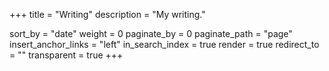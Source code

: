 +++
title = "Writing"
description = "My writing."

sort_by = "date"
weight = 0
paginate_by = 0
paginate_path = "page"
insert_anchor_links = "left"
in_search_index = true
render = true
redirect_to = ""
transparent = true
+++
